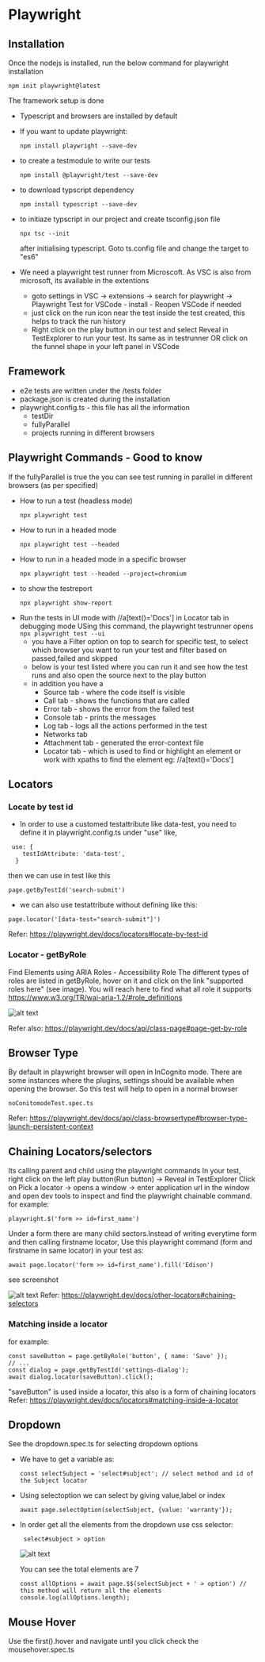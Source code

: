 # Playwright
## Installation
Once the nodejs is installed, run the below command for playwright installation
```
npm init playwright@latest
```

The framework setup is done
- Typescript and browsers are installed by default

- If you want to update playwright:
    ```
    npm install playwright --save-dev
    ```
- to create a testmodule to write our tests
    ```
    npm install @playwright/test --save-dev
    ```
- to download typscript dependency
    ```
    npm install typescript --save-dev
    ```
- to initiaze typscript in our project and create tsconfig.json file
    ```
    npx tsc --init
    ```
    after initialising typescript. Goto ts.config file and change the target to "es6"
- We need a playwright test runner from Microscoft. As VSC is also from microsoft, its available in the extentions
    - goto settings in VSC -> extensions -> search for playwright -> Playwright Test for VSCode - install - Reopen VSCode if needed
    - just click on the run icon near the test inside the test created, this helps to track the run history
    - Right click on the play button in our test and select Reveal in TestExplorer to run your test. Its same as in testrunner OR click on the funnel shape in your left panel in VSCode

## Framework
- e2e tests are written under the /tests folder
- package.json is created during the installation
- playwright.config.ts - this file has all the information
    - testDir
    - fullyParallel
    - projects running in different browsers

## Playwright Commands - Good to know
If the fullyParallel is true the you can see test running in parallel in different browsers (as per specified)
- How to run a test (headless mode)
    ```
    npx playwright test
    ```
- How to run in a headed mode
    ```
    npx playwright test --headed
    ```
- How to run in a headed mode in a specific browser
    ```
    npx playwright test --headed --project=chromium
    ```
- to show the testreport
    ```
    npx playwright show-report
    ```
- Run the tests in UI mode with //a[text()='Docs'] in Locator tab in debugging mode
USing this command, the playwright testrunner opens 
        ```
        npx playwright test --ui
        ```
    - you have a Filter option on top to search for specific test, to select which browser you want to run your test and filter based on passed,failed and skipped
    - below is your test listed where you can run it and see how the test runs and also open the source next to the play button
    - in addition you have a 
        - Source tab - where the code itself is visible
        - Call tab - shows the functions that are called
        - Error tab - shows the error from the failed test
        - Console tab - prints the messages
        - Log tab - logs all the actions performed in the test
        - Networks tab
        - Attachment tab - generated the error-context file
        - Locator tab - which is used to find or highlight an element or work with xpaths to find the element eg: //a[text()='Docs']

## Locators
### Locate by test id
- In order to use a customed testattribute like data-test, you need to define it in playwright.config.ts under "use" like,

```
 use: {
    testIdAttribute: 'data-test',
  }
```
then we can use in test like this
```
page.getByTestId('search-submit')
```
- we can also use testattribute without defining like this:
  
```
page.locator('[data-test="search-submit"]')
```
Refer: https://playwright.dev/docs/locators#locate-by-test-id

### Locator - getByRole
Find Elements using ARIA Roles - Accessibility Role
The different types of roles are listed in getByRole, hover on it and click on the link "supported roles here" (see image). You will reach here to find what all role it supports
https://www.w3.org/TR/wai-aria-1.2/#role_definitions

![alt text](image.png)

Refer also: https://playwright.dev/docs/api/class-page#page-get-by-role

## Browser Type
By default in playwright browser will open in InCognito mode.
There are some instances where the plugins, settings should be available when opening the browser.
So this test will help to open in a normal browser
```
noConitomodeTest.spec.ts
```

Refer: https://playwright.dev/docs/api/class-browsertype#browser-type-launch-persistent-context

## Chaining Locators/selectors

Its calling parent and child using the playwright commands
In your test, right click on the left play button(Run button) -> Reveal in TestExplorer
Click on Pick a locator -> opens a window -> enter application url in the window and open dev tools to inspect and find the playwright chainable command.
for example:
```
playwright.$('form >> id=first_name')
```
Under a form there are many child sectors.Instead of writing everytime form and then calling firstname locator, Use this playwright command (form and firstname in same locator) in your test as:
```
await page.locator('form >> id=first_name').fill('Edison')
```
see screenshot

![alt text](image-1.png)
Refer: https://playwright.dev/docs/other-locators#chaining-selectors

### Matching inside a locator
for example:
```
const saveButton = page.getByRole('button', { name: 'Save' });
// ...
const dialog = page.getByTestId('settings-dialog');
await dialog.locator(saveButton).click();
```

"saveButton" is used inside a locator, this also is a form of chaining locators
Refer: https://playwright.dev/docs/locators#matching-inside-a-locator

## Dropdown

See the dropdown.spec.ts for selecting dropdown options

- We have to get a variable as:
    ```
    const selectSubject = 'select#subject'; // select method and id of the Subject locator
    ```
- Using selectoption we can select by giving value,label or index
    ```
    await page.selectOption(selectSubject, {value: 'warranty'});
    ```
- In order get all the elements from the dropdown use css selector:
   ```
    select#subject > option
   ```
   ![alt text](image-2.png)

   You can see the total elements are 7
    ```
    const allOptions = await page.$$(selectSubject + ' > option') // this method will return all the elements
    console.log(allOptions.length);
    ```

## Mouse Hover
Use the first().hover and navigate until you click
check the mousehover.spec.ts